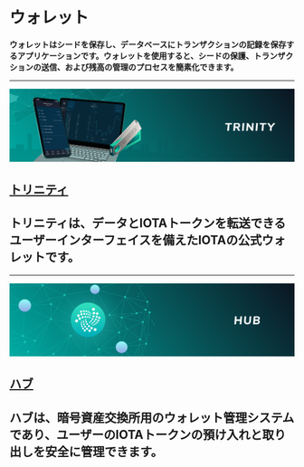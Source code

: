 # ウォレット
<!-- # Wallets -->

**ウォレットはシードを保存し、データベースにトランザクションの記録を保存するアプリケーションです。ウォレットを使用すると、シードの保護、トランザクションの送信、および残高の管理のプロセスを簡素化できます。**
<!-- **A wallet is an application that stores your seed and keeps a record of transactions in a database. You can use wallets to simplify the process of securing your seed, sending transactions, and managing your balance.** -->

-------------------------
![Trinity](../images/trinity.png)
## [トリニティ](../trinity/introduction/overview.md)
トリニティは、データとIOTAトークンを転送できるユーザーインターフェイスを備えたIOTAの公式ウォレットです。
-------------------------

-------------------------
![Hub](../images/hub.png)
## [ハブ](../hub/introduction/overview.md)
ハブは、暗号資産交換所用のウォレット管理システムであり、ユーザーのIOTAトークンの預け入れと取り出しを安全に管理できます。
-------------------------
